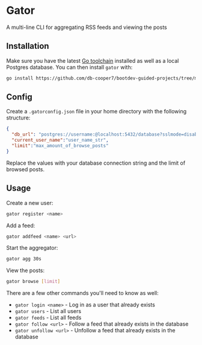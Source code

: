 # Gator

A multi-line CLI for aggregating RSS feeds and viewing the posts

## Installation

Make sure you have the latest [Go toolchain](https://golang.org/dl/) installed as well as a local Postgres database.
You can then install `gator` with:

```bash
go install https://github.com/db-cooper7/bootdev-guided-projects/tree/main/go-rss-aggregator
```

## Config

Create a `.gatorconfig.json` file in your home directory with the following structure:

```json
{
  "db_url": "postgres://username:@localhost:5432/database?sslmode=disable",
  "current_user_name":"user_name_str",
  "limit":"max_amount_of_browse_posts"
}
```

Replace the values with your database connection string and the limit of browsed posts.

## Usage

Create a new user:

```bash
gator register <name>
```

Add a feed:

```bash
gator addfeed <name> <url>
```

Start the aggregator:

```bash
gator agg 30s
```

View the posts:

```bash
gator browse [limit]
```

There are a few other commands you'll need to know as well:

- `gator login <name>` - Log in as a user that already exists
- `gator users` - List all users
- `gator feeds` - List all feeds
- `gator follow <url>` - Follow a feed that already exists in the database
- `gator unfollow <url>` - Unfollow a feed that already exists in the database